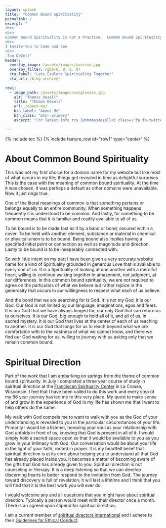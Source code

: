 ```yaml
---
layout: splash
title:  "Common Bound Spirituality"
permalink: /
excerpt: "
<br>
<br>
Common Bound Spirituality is not a Practice.  Common Bound Spirituality is who we are together; it is the world that we move around in, in all of its Mystery and Wonder.  In it we are joined to infinite Grace and Mercy by our God who wants only to return us to our truest selves.
<br>
I Invite You to Come and See
<br>
-Tom DeZell"
header:
  overlay_image: /assets/images/sunrise.jpg
  overlay_filter: rgba(0, 0, 0, 0)
  cta_label: "Lets Explore Spirituality Together"
  cta_url: /blog-archive/
  
row1:
  - image_path: /assets/images/sunglasses.jpg
    alt: "Thomas Dezell"
    title: "Thomas Dezell"
    url: /about-me/
    btn_label: "About Me"
    btn_class: "btn--primary"
    excerpt: "For latest info try [@thomasdezell<i class=\"fa fa-twitter\" aria-hidden=\"true\"></i>](https://twitter.com/@thomasdezell)."
  
---
```


{% include toc %}
{% include feature_row id="row1" type="center"  %}

# About Common Bound Spirituality

This was not my first choice for a domain name for my website but like most of what occurs in my life; things get revealed in time as delightful surprises.  This is the case with the meaning of common bound spirituality.  At the time it was chosen, it was perhaps a default as other domains were unavailable.  Now it just rings true.

One of the literal meanings of common is that something pertains or belongs equally to an entire community.  When something happens frequently it is understood to be common.  And lastly, for something to be common means that it is familiar and readily available to all of us.

To be bound is to be made fast as if by a band or bond, secured within a cover. To be held with another element, substance or material in chemical or physical union is to be bound.  Being bound also implies having a specified initial point or connection as well as magnitude and direction.   Lastly to be bound is to be inseparably connected with.

So with little intent on my part I have been given a very accurate website name for a kind of Spirituality grounded in generous Love that is available to every one of us.  It is a Spirituality of looking at one another with a merciful heart, willing to continue walking together in amazement, not judgment, at our differences. In this common bound spirituality, we are not required to agree on the particulars of what we believe but rather rejoice in the generosity that occurs in our willingness to respect what each of us believe.

And the bond that we are searching for is God.   It is not my God, it is our God.    Our God is not limited by our language, imaginations, egos and fears.  It is our God that we have always longed for, our only God that can return us to ourselves.  It is our God,  big enough to hold all of it, and all of us, in sacred mystery.  It is our God that lives at the center of each of us reaching to another. It is our God that longs for us to reach beyond what we are comfortable with to the vastness of what we cannot know, and there we find our God waiting for us, willing to journey with us asking only that we remain common bound.

# Spiritual Direction

Part of the work that I am embarking on springs from the theme of common bound spirituality.  In July I completed a three year course of study in spiritual direction at the  [Franciscan Spirituality Center](http://www.fscenter.org/) in La Crosse, Wisconsin.    I feel that I have been called to do this work and every step of my 66 year journey has led me to this very place.  My quest to make sense of and grow in the experience of God in my life has shown me that I want to help others do the same.

My walk with God compels me to want to walk with you as the God of your understanding is revealed to you in the particular circumstances of your life.  Primarily I would be a listener, honoring your soul as your relationship with God unfolds in front of us, knowing that God is present in all of it.   I would simply  hold a sacred space open so that it would be available to you as you grow in your intimacy with God.  Our conversation would be about your life in the light of your faith, rooted in prayer.  It is my heartfelt belief that spiritual direction is at its core about helping you to understand all that God has already placed inside you.  It becomes a matter of becoming aware of the gifts that God has already given to you.  Spiritual direction is not counseling or therapy.  It is a deep listening so that we can develop discerning hearts to better respond to the invitation from God.  The journey toward discovery is full of revelation, it will last a lifetime and I think that you will find that it is the best work you will ever do.

I would welcome any and all questions that you might have about spiritual direction.  Typically a person would meet with their director once a month.  There is an agreed upon stipend for spiritual direction.

I am a current member of [spiritual directors international](http://www.sdiworld.org/) and I adhere to their [Guidelines for Ethical Conduct](http://www.sdiworld.org/publications/guidelines-ethical-conduct).

